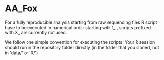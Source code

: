 # AA_Fox

For a fully reproducible analysis starting from raw sequencing files R script have to be executed in numerical order starting with 1_ , scripts prefixed with X_ are currently not used. 

We follow one simple convention for executing the scripts: 
Your R session should run in the repository folder directly (in the folder that you cloned, not in 'data/' or 'R/')
